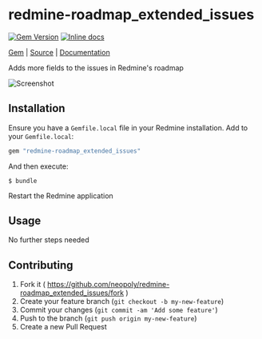 [github]: https://github.com/neopoly/redmine-roadmap_extended_issues
[doc]: http://rubydoc.info/github/neopoly/redmine-roadmap_extended_issues/master/file/README.md
[gem]: https://rubygems.org/gems/redmine-roadmap_extended_issues
[gem-badge]: https://img.shields.io/gem/v/redmine-roadmap_extended_issues.svg
[inchpages]: https://inch-ci.org/github/neopoly/redmine-roadmap_extended_issues
[inchpages-badge]: https://inch-ci.org/github/neopoly/redmine-roadmap_extended_issues.svg?branch=master&style=flat

# redmine-roadmap_extended_issues

[![Gem Version][gem-badge]][gem]
[![Inline docs][inchpages-badge]][inchpages]

[Gem][gem] |
[Source][github] |
[Documentation][doc]

Adds more fields to the issues in Redmine's roadmap

![Screenshot](http://neopoly.github.io/redmine-roadmap_extended_issues/images/screenshot.png)

## Installation

Ensure you have a `Gemfile.local` file in your Redmine installation. Add to your `Gemfile.local`:

```ruby
gem "redmine-roadmap_extended_issues"
```

And then execute:

```
$ bundle
```

Restart the Redmine application

## Usage

No further steps needed

## Contributing

1. Fork it ( https://github.com/neopoly/redmine-roadmap_extended_issues/fork )
2. Create your feature branch (`git checkout -b my-new-feature`)
3. Commit your changes (`git commit -am 'Add some feature'`)
4. Push to the branch (`git push origin my-new-feature`)
5. Create a new Pull Request
